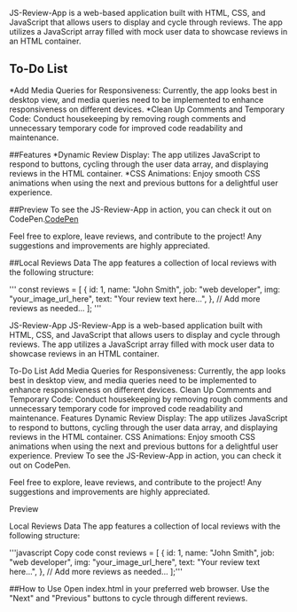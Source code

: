 JS-Review-App is a web-based application built with HTML, CSS, and JavaScript that allows users to display and cycle through reviews. The app utilizes a JavaScript array filled with mock user data to showcase reviews in an HTML container.

## To-Do List

*Add Media Queries for Responsiveness: Currently, the app looks best in desktop view, and media queries need to be implemented to enhance responsiveness on different devices.
*Clean Up Comments and Temporary Code: Conduct housekeeping by removing rough comments and unnecessary temporary code for improved code readability and maintenance.

##Features
*Dynamic Review Display: The app utilizes JavaScript to respond to buttons, cycling through the user data array, and displaying reviews in the HTML container.
*CSS Animations: Enjoy smooth CSS animations when using the next and previous buttons for a delightful user experience.

##Preview
To see the JS-Review-App in action, you can check it out on CodePen.[CodePen](https://codepen.io/j-pruitt/pen/vYzpqZz)

Feel free to explore, leave reviews, and contribute to the project! Any suggestions and improvements are highly appreciated.

##Local Reviews Data
The app features a collection of local reviews with the following structure:

'''
const reviews = [
    {
        id: 1,
        name: "John Smith",
        job: "web developer",
        img: "your_image_url_here",
        text: "Your review text here...",
    },
    // Add more reviews as needed...
];
'''


JS-Review-App
JS-Review-App is a web-based application built with HTML, CSS, and JavaScript that allows users to display and cycle through reviews. The app utilizes a JavaScript array filled with mock user data to showcase reviews in an HTML container.

To-Do List
Add Media Queries for Responsiveness: Currently, the app looks best in desktop view, and media queries need to be implemented to enhance responsiveness on different devices.
Clean Up Comments and Temporary Code: Conduct housekeeping by removing rough comments and unnecessary temporary code for improved code readability and maintenance.
Features
Dynamic Review Display: The app utilizes JavaScript to respond to buttons, cycling through the user data array, and displaying reviews in the HTML container.
CSS Animations: Enjoy smooth CSS animations when using the next and previous buttons for a delightful user experience.
Preview
To see the JS-Review-App in action, you can check it out on CodePen.

Feel free to explore, leave reviews, and contribute to the project! Any suggestions and improvements are highly appreciated.

Preview

Local Reviews Data
The app features a collection of local reviews with the following structure:

'''javascript
Copy code
const reviews = [
    {
        id: 1,
        name: "John Smith",
        job: "web developer",
        img: "your_image_url_here",
        text: "Your review text here...",
    },
    // Add more reviews as needed...
];'''


##How to Use
Open index.html in your preferred web browser.
Use the "Next" and "Previous" buttons to cycle through different reviews.
